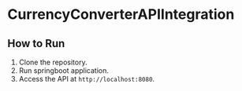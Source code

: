 # CurrencyConverterAPIIntegration

## How to Run
1. Clone the repository.
2. Run springboot application.
3. Access the API at `http://localhost:8080`.

